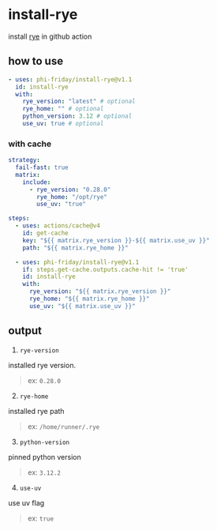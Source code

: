 # install-rye

install [rye](https://github.com/astral-sh/rye) in github action

## how to use
```yaml
- uses: phi-friday/install-rye@v1.1
  id: install-rye
  with:
    rye_version: "latest" # optional
    rye_home: "" # optional
    python_version: 3.12 # optional
    use_uv: true # optional
```

### with cache
```yaml
strategy:
  fail-fast: true
  matrix:
    include:
      - rye_version: "0.28.0"
        rye_home: "/opt/rye"
        use_uv: "true"

steps:
  - uses: actions/cache@v4
    id: get-cache
    key: "${{ matrix.rye_version }}-${{ matrix.use_uv }}"
    path: "${{ matrix.rye_home }}"

  - uses: phi-friday/install-rye@v1.1
    if: steps.get-cache.outputs.cache-hit != 'true'
    id: install-rye
    with:
      rye_version: "${{ matrix.rye_version }}"
      rye_home: "${{ matrix.rye_home }}"
      use_uv: "${{ matrix.use_uv }}"
```

## output
1. `rye-version`

installed rye version.
> ex: `0.28.0`

2. `rye-home`

installed rye path
> ex: `/home/runner/.rye`

3. `python-version`

pinned python version
> ex: `3.12.2`

4. `use-uv`

use uv flag
> ex: `true`